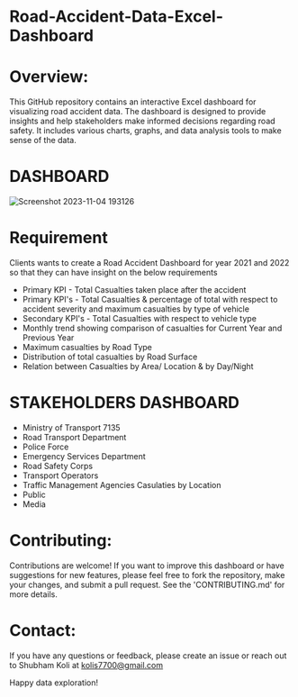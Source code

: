 # Road-Accident-Data-Excel-Dashboard
# Overview: 
  This GitHub repository contains an interactive Excel dashboard for visualizing road accident data. The dashboard is designed to provide insights and help stakeholders make informed decisions regarding road safety. It includes various charts, graphs, and data analysis tools to make sense of the data.

# DASHBOARD
![Screenshot 2023-11-04 193126](https://github.com/MrBam44/Road-Accident-Data-Excel-Dashboard/assets/96383738/1994691c-c8b5-4e19-bc0f-6c64b3bb974d)

# Requirement
Clients wants to create a Road Accident Dashboard for year 2021 and 2022 so that they can have insight on the below requirements
- Primary KPI - Total Casualties taken place after the accident
- Primary KPI's - Total Casualties & percentage of total with respect to accident severity and
maximum casualties by type of vehicle
- Secondary KPI's - Total Casualties with respect to vehicle type
- Monthly trend showing comparison of casualties for Current Year and Previous Year
- Maximum casualties by Road Type
- Distribution of total casualties by Road Surface
- Relation between Casualties by Area/ Location & by Day/Night

# STAKEHOLDERS DASHBOARD
- Ministry of Transport 7135
- Road Transport Department
- Police Force
- Emergency Services Department
- Road Safety Corps
- Transport Operators
- Traffic Management Agencies Casulaties by Location
- Public
- Media

# Contributing:
Contributions are welcome! If you want to improve this dashboard or have suggestions for new features, please feel free to fork the repository, make your changes, and submit a pull request. See the 'CONTRIBUTING.md' for more details.

# Contact:
If you have any questions or feedback, please create an issue or reach out to Shubham Koli at kolis7700@gmail.com 

Happy data exploration!
